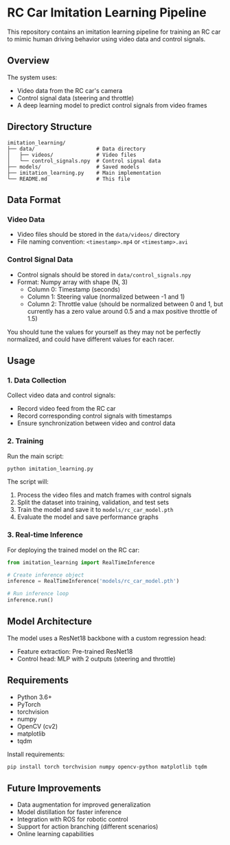 # RC Car Imitation Learning Pipeline

This repository contains an imitation learning pipeline for training an RC car to mimic human driving behavior using video data and control signals.

## Overview

The system uses:
- Video data from the RC car's camera
- Control signal data (steering and throttle)
- A deep learning model to predict control signals from video frames

## Directory Structure

```
imitation_learning/
├── data/                    # Data directory
│   ├── videos/              # Video files
│   └── control_signals.npy  # Control signal data
├── models/                  # Saved models
├── imitation_learning.py    # Main implementation
└── README.md                # This file
```

## Data Format

### Video Data
- Video files should be stored in the `data/videos/` directory
- File naming convention: `<timestamp>.mp4` or `<timestamp>.avi`

### Control Signal Data
- Control signals should be stored in `data/control_signals.npy`
- Format: Numpy array with shape (N, 3)
  - Column 0: Timestamp (seconds)
  - Column 1: Steering value (normalized between -1 and 1)
  - Column 2: Throttle value (should be normalized between 0 and 1, but currently has a zero value around 0.5 and a max positive throttle of 1.5)

You should tune the values for yourself as they may not be perfectly normalized, and could have different values for each racer.

## Usage

### 1. Data Collection

Collect video data and control signals:
- Record video feed from the RC car
- Record corresponding control signals with timestamps
- Ensure synchronization between video and control data

### 2. Training

Run the main script:

```bash
python imitation_learning.py
```

The script will:
1. Process the video files and match frames with control signals
2. Split the dataset into training, validation, and test sets
3. Train the model and save it to `models/rc_car_model.pth`
4. Evaluate the model and save performance graphs

### 3. Real-time Inference

For deploying the trained model on the RC car:

```python
from imitation_learning import RealTimeInference

# Create inference object
inference = RealTimeInference('models/rc_car_model.pth')

# Run inference loop
inference.run()
```

## Model Architecture

The model uses a ResNet18 backbone with a custom regression head:
- Feature extraction: Pre-trained ResNet18
- Control head: MLP with 2 outputs (steering and throttle)

## Requirements

- Python 3.6+
- PyTorch
- torchvision
- numpy
- OpenCV (cv2)
- matplotlib
- tqdm

Install requirements:

```bash
pip install torch torchvision numpy opencv-python matplotlib tqdm
```

## Future Improvements

- Data augmentation for improved generalization
- Model distillation for faster inference
- Integration with ROS for robotic control
- Support for action branching (different scenarios)
- Online learning capabilities
